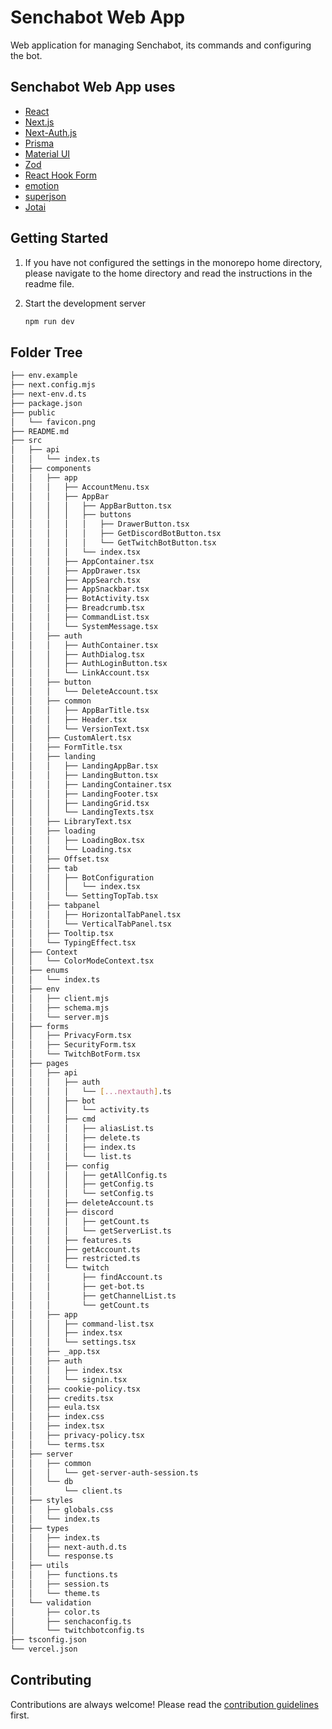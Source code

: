 # Senchabot Web App

Web application for managing Senchabot, its commands and configuring the bot.

## Senchabot Web App uses

- [React](https://react.dev/)
- [Next.js](https://nextjs.org)
- [Next-Auth.js](https://next-auth.js.org)
- [Prisma](https://prisma.io)
- [Material UI](https://mui.com)
- [Zod](https://zod.dev)
- [React Hook Form](https://react-hook-form.com/)
- [emotion](https://emotion.sh/)
- [superjson](https://github.com/blitz-js/superjson)
- [Jotai](https://jotai.org/)

## Getting Started

1. If you have not configured the settings in the monorepo home directory, please navigate to the home directory and read the instructions in the readme file.

2. Start the development server

   ```sh
   npm run dev
   ```

## Folder Tree

```bash
├── env.example
├── next.config.mjs
├── next-env.d.ts
├── package.json
├── public
│   └── favicon.png
├── README.md
├── src
│   ├── api
│   │   └── index.ts
│   ├── components
│   │   ├── app
│   │   │   ├── AccountMenu.tsx
│   │   │   ├── AppBar
│   │   │   │   ├── AppBarButton.tsx
│   │   │   │   ├── buttons
│   │   │   │   │   ├── DrawerButton.tsx
│   │   │   │   │   ├── GetDiscordBotButton.tsx
│   │   │   │   │   └── GetTwitchBotButton.tsx
│   │   │   │   └── index.tsx
│   │   │   ├── AppContainer.tsx
│   │   │   ├── AppDrawer.tsx
│   │   │   ├── AppSearch.tsx
│   │   │   ├── AppSnackbar.tsx
│   │   │   ├── BotActivity.tsx
│   │   │   ├── Breadcrumb.tsx
│   │   │   ├── CommandList.tsx
│   │   │   └── SystemMessage.tsx
│   │   ├── auth
│   │   │   ├── AuthContainer.tsx
│   │   │   ├── AuthDialog.tsx
│   │   │   ├── AuthLoginButton.tsx
│   │   │   └── LinkAccount.tsx
│   │   ├── button
│   │   │   └── DeleteAccount.tsx
│   │   ├── common
│   │   │   ├── AppBarTitle.tsx
│   │   │   ├── Header.tsx
│   │   │   └── VersionText.tsx
│   │   ├── CustomAlert.tsx
│   │   ├── FormTitle.tsx
│   │   ├── landing
│   │   │   ├── LandingAppBar.tsx
│   │   │   ├── LandingButton.tsx
│   │   │   ├── LandingContainer.tsx
│   │   │   ├── LandingFooter.tsx
│   │   │   ├── LandingGrid.tsx
│   │   │   └── LandingTexts.tsx
│   │   ├── LibraryText.tsx
│   │   ├── loading
│   │   │   ├── LoadingBox.tsx
│   │   │   └── Loading.tsx
│   │   ├── Offset.tsx
│   │   ├── tab
│   │   │   ├── BotConfiguration
│   │   │   │   └── index.tsx
│   │   │   └── SettingTopTab.tsx
│   │   ├── tabpanel
│   │   │   ├── HorizontalTabPanel.tsx
│   │   │   └── VerticalTabPanel.tsx
│   │   ├── Tooltip.tsx
│   │   └── TypingEffect.tsx
│   ├── Context
│   │   └── ColorModeContext.tsx
│   ├── enums
│   │   └── index.ts
│   ├── env
│   │   ├── client.mjs
│   │   ├── schema.mjs
│   │   └── server.mjs
│   ├── forms
│   │   ├── PrivacyForm.tsx
│   │   ├── SecurityForm.tsx
│   │   └── TwitchBotForm.tsx
│   ├── pages
│   │   ├── api
│   │   │   ├── auth
│   │   │   │   └── [...nextauth].ts
│   │   │   ├── bot
│   │   │   │   └── activity.ts
│   │   │   ├── cmd
│   │   │   │   ├── aliasList.ts
│   │   │   │   ├── delete.ts
│   │   │   │   ├── index.ts
│   │   │   │   └── list.ts
│   │   │   ├── config
│   │   │   │   ├── getAllConfig.ts
│   │   │   │   ├── getConfig.ts
│   │   │   │   └── setConfig.ts
│   │   │   ├── deleteAccount.ts
│   │   │   ├── discord
│   │   │   │   ├── getCount.ts
│   │   │   │   └── getServerList.ts
│   │   │   ├── features.ts
│   │   │   ├── getAccount.ts
│   │   │   ├── restricted.ts
│   │   │   └── twitch
│   │   │       ├── findAccount.ts
│   │   │       ├── get-bot.ts
│   │   │       ├── getChannelList.ts
│   │   │       └── getCount.ts
│   │   ├── app
│   │   │   ├── command-list.tsx
│   │   │   ├── index.tsx
│   │   │   └── settings.tsx
│   │   ├── _app.tsx
│   │   ├── auth
│   │   │   ├── index.tsx
│   │   │   └── signin.tsx
│   │   ├── cookie-policy.tsx
│   │   ├── credits.tsx
│   │   ├── eula.tsx
│   │   ├── index.css
│   │   ├── index.tsx
│   │   ├── privacy-policy.tsx
│   │   └── terms.tsx
│   ├── server
│   │   ├── common
│   │   │   └── get-server-auth-session.ts
│   │   └── db
│   │       └── client.ts
│   ├── styles
│   │   ├── globals.css
│   │   └── index.ts
│   ├── types
│   │   ├── index.ts
│   │   ├── next-auth.d.ts
│   │   └── response.ts
│   ├── utils
│   │   ├── functions.ts
│   │   ├── session.ts
│   │   └── theme.ts
│   └── validation
│       ├── color.ts
│       ├── senchaconfig.ts
│       └── twitchbotconfig.ts
├── tsconfig.json
└── vercel.json
```

## Contributing

Contributions are always welcome! Please read the [contribution guidelines](../../CONTRIBUTING.md) first.
